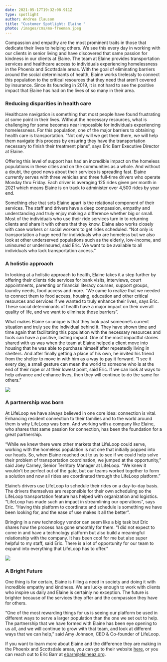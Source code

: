 ```yaml
---
date: 2021-05-17T19:32:08.911Z
type: spotlight
author: Andrea Clauson
title: "Customer Spotlight: Elaine "
photo: /images/cms/mo-freeman.jpeg
---
```

Compassion and empathy are the most prominent traits in those that dedicate their lives to helping others. We see this every day in working with our clients in senior living and have discovered that same passion for kindness in our clients at Elaine. The team at Elaine provides transportation services and healthcare access to individuals experiencing homelessness in the Phoenix and Scottsdale areas. With the goal of eliminating barriers around the social determinants of health, Elaine works tirelessly to connect this population to the critical resources that they need that aren’t covered by insurance. Since its founding in 2019, it is not hard to see the positive impact that Elaine has had on the lives of so many in their area. 



### Reducing disparities in health care

Healthcare navigation is something that most people have found frustrating at some point in their lives. Without the necessary resources, what is challenging for some becomes near impossible for individuals experiencing homelessness.  For this population, one of the major barriers to obtaining health care is transportation. “Not only will we get them there, we will help them navigate this process by ensuring they have the transportation necessary to finish their treatment plans”, says Eric Barr Executive Director at Elaine.  

Offering this level of support has had an incredible impact on the homeless populations in these cities and on the communities as a whole. And without a doubt, the good news about their services is spreading fast. Elaine currently serves with three vehicles and three full-time drivers who operate Monday thru Friday. Each driver is averaging 125 rides given per month in 2021 which means Elaine is on track to administer over 4,500 rides by year end.

Something else that sets Elaine apart is the relational component of their services. The staff and drivers have a deep compassion, empathy and understanding and truly enjoy making a difference whether big or small. Most of the individuals who use their ride services turn in to returning clients and share it with others that they know. Elaine also works closely with case workers or social workers to get rides scheduled. “Not only is transportation a huge need for individuals who are homeless but we also look at other underserved populations such as the elderly, low-income, and uninsured or underinsured, said Eric. We want to be available to all individuals who lack transportation access.”



### A holistic approach 

In looking at a holistic approach to health, Elaine takes it a step further by offering their clients ride services for bank visits, interviews, court appointments, parenting or financial literacy courses, support groups, laundry needs, food access and more.  “We came to realize that we needed to connect them to food access, housing, education and other critical resources and services if we wanted to truly enhance their lives, says Eric.  These social determinants of health have a major impact on their overall quality of life, and we want to eliminate those barriers”. 

What makes Elaine so unique is that they look past someone’s current situation and truly see the individual behind it. They have shown time and time again that facilitating this population with the necessary resources and tools can have a positive, lasting impact. One of the most impactful stories shared with us was when the team at Elaine helped a client move into housing that he was able to purchase himself after repeatedly living in shelters. And after finally getting a place of his own, he invited his friend from the shelter to move in with him as a way to pay it forward. “I see it every day, a small gesture can mean the world to someone who is at the end of their rope or at their lowest point, said Eric. If we can look at ways to help advance and enhance lives, then they will continue to do the same for others.”

![](/images/cms/1.png)

### A partnership was born


At LifeLoop we have always believed in one core idea: connection is vital. Enhancing resident connection to their families and to the world around them is why LifeLoop was born. And working with a company like Elaine, who shares that same passion for connection, has been the foundation for a great partnership. 

“While we knew there were other markets that LifeLoop could serve, working with the homeless population is not one that initially popped into our heads.  So, when Elaine reached out to us to see if we could help solve their problem of transportation coordination, we jumped at the opportunity,” said Joey Carney, Senior Territory Manager at LifeLoop. “We knew it wouldn’t be perfect out of the gate, but our teams worked together to form a solution and now all rides are coordinated through the LifeLoop platform.”

Elaine’s drivers use LifeLoop to schedule their rides on a day-to-day basis. The drivers themselves are responsible for their own scheduling so the LifeLoop transportation feature has helped with organization and logistics. “LifeLoop has made such an impact in streamlining our operations”, says Eric. “Having this platform to coordinate and schedule is something we have been looking for, and the ease of use makes it all the better”.  

Bringing in a new technology vendor can seem like a big task but Eric shares how the process has gone smoothly for them. “I did not expect to come in and have a technology platform but also build a meaningful relationship with the company. It has been cool for me but also super helpful to my staff, said Eric. There is a lot of opportunity for our team to expand into everything that LifeLoop has to offer.”

![](/images/cms/2.png)



### A Bright Future


One thing is for certain, Elaine is filling a need in society and doing it with incredible empathy and kindness. We are lucky enough to work with clients who inspire us daily and Elaine is certainly no exception. The future is brighter because of the services they offer and the compassion they have for others. 

“One of the most rewarding things for us is seeing our platform be used in different ways to serve a larger population than the one we set out to help.  The partnership that we have formed with Elaine has been eye opening to us all, and we will continue to grow with that team, and look at different ways that we can help,” said Amy Johnson, CEO & Co-founder of LifeLoop. 

If you want to learn more about Elaine and the difference they are making in the Phoenix and Scottsdale areas, you can go to their website [here](https://elaineaz.org/), or you can reach out to Eric Barr at [ebarr@elaineaz.org](ebarr@elaineaz.org).